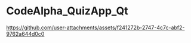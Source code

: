 # CodeAlpha_QuizApp_Qt
https://github.com/user-attachments/assets/f241272b-2747-4c7c-abf2-9762a644d0c0


